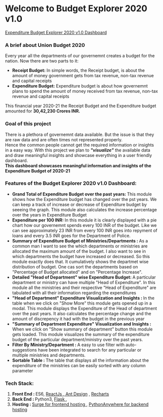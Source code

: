 <h1> Welcome to Budget Explorer 2020 v1.0</h1>
<a href="http://budget2020.surge.sh/">Expenditure Budget Explorer 2020 v1.0 Dashboard </a>
<h3>A brief about Union Budget 2020</h3>
<p>Every year all the departments of our governemnt creates a budget for the nation. Now there are two parts to it: 
<ul>
<li><b>Receipt Budget:</b> In simple words, the Receipt budget, is about the amount of money government gets from tax revenue, non-tax revenue and capital receipts </li>
<li><b>Expenditure Budget:</b> Expenditure budget is about how governemnt plans to spend the amount of money received from tax revenue, non-tax revenue and capital receipts </li>
</ul>
</p>
This financial year 2020-21 the Receipt Budget and the Expenditure budget amounted for <b>30,42,230 Crores INR.</b>
<h3>Goal of this project</h3>
<p>
 There is a plethora of governemnt data available. But the issue is that they are raw data and are often times not represented properly. <br/>
Hence the common people cannot get the required information or insights in a easy way.
With this project we plan to <b><i>"visualize"</i></b> the available data and draw meaningful insights and showcase everything in a user friendly dashboard. <br/>
 <b>This dashboard showcases meaningful information and insights of the Expenditure Budget of 2020-21
</b>
</p>
<h3>Features of the Budget Explorer 2020 v1.0 Dashboard: </h3>
<ul>
 <li><b>Grand Total of Expenditure Budget over the past years: </b> This module shows how the Expenditure budget has changed over the pst 
  years. We can keep a track of increase or decrease of Expenditure budget by seeeing the graph. This module also calculates the increase percentage over the years in Expenditure Budget</li>
  <li><b>Expenditure per 100 INR: </b> In this module it is clearly displayed with a pie chart how our governemnt spends every 100 INR of the budget. Like we can see approximately 23 INR from every 100 INR goes into repyment of loans and every 3.5 INR goes for the Department of Police.</li>
   <li><b>Summary of Expenditure Budget of Ministries/Departments : </b> As a common man I want to see the which departments or ministries are allocated the maximum amount of the budget. I also want to see in which departments the budget have increased or decreased. So this module exactly does that. It cumulatively shows the departmet wise distribution of budget. One cas sort the departments based on "Percentage of Budget allocated" and  on "Percentage Increase".  </li>
    <li><b>Detailed "Head of Department" wise Expenditure Budget: </b> A particular department or ministry can have multiple "Head of Expenditure". In this module all the ministries and their respective "Head of Expenditure" are tabulated with all their information regarding the expenditures  </li>
  <li><b>"Head of Department" Expenditure Visualization and Insights : </b> In the table when we click on "Show More" this module gets opened up in a modal. This module displays the Expenditure of the Head of department over the past years. It also calculates the percentage change and the amount of discrepency it had with the budget in the previous year </li>
   <li><b>"Summary of Department Expenditure" Visualization and Insights : </b> When we click on "Show summary of department" button this module gets loaded. This module visualizes the summary of the expenditure budget of the particular department/ministry over the past years.</li>
   <li><b>Filter By Ministry/Department : </b> A easy to use filter with auto-suggestions have been integrated to search for any particular or multiple ministries and departments.</li>
    <li><b>Sortable Table : </b> The table that displays all the information about the expenditure of the ministries can be easily sorted with any column parameter</li>
</ul>

<h3>Tech Stack: </h3>
<ol>
 <li><b>Front End : </b>ES6,  <a href="https://github.com/facebook/react"> ReactJs </a>,<a href="https://github.com/ant-design/ant-design/"> Ant Design</a> , <a href="https://github.com/recharts/recharts">Recharts</a> </li>
  <li><b>Back End : </b>Python3,  <a href="https://github.com/pallets/flask"> Flask </a>, </li>
  <li><b>Hosting : </b> <a href="https://surge.sh/"> Surge for frontend hosting </a>, <a href="https://www.pythonanywhere.com/"> PythonAnywhere for backend  hosting </a></li>
 
</ol>


